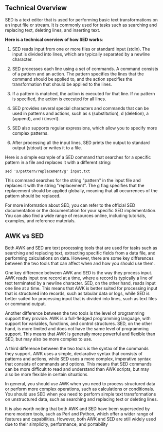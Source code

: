 ## Technical Overview
SED is a text editor that is used for performing basic text transformations on an input file or stream. It is commonly used for tasks such as searching and replacing text, deleting lines, and inserting text.

**Here is a technical overview of how SED works**:

1. SED reads input from one or more files or standard input (stdin). The input is divided into lines, which are typically separated by a newline character.

1. SED processes each line using a set of commands. A command consists of a pattern and an action. The pattern specifies the lines that the command should be applied to, and the action specifies the transformation that should be applied to the lines.

1. If a pattern is matched, the action is executed for that line. If no pattern is specified, the action is executed for all lines.

1. SED provides several special characters and commands that can be used in patterns and actions, such as s (substitution), d (deletion), a (append), and i (insert).

1. SED also supports regular expressions, which allow you to specify more complex patterns.

1. After processing all the input lines, SED prints the output to standard output (stdout) or writes it to a file.

Here is a simple example of a SED command that searches for a specific pattern in a file and replaces it with a different string:

```
sed 's/pattern/replacement/g' input.txt
```
This command searches for the string "pattern" in the input file and replaces it with the string "replacement". The g flag specifies that the replacement should be applied globally, meaning that all occurrences of the pattern should be replaced.

For more information about SED, you can refer to the official SED documentation or the documentation for your specific SED implementation. You can also find a wide range of resources online, including tutorials, examples, and reference materials.

## AWK vs SED

Both AWK and SED are text processing tools that are used for tasks such as searching and replacing text, extracting specific fields from a data file, and performing calculations on data. However, there are some key differences between the two tools that can affect when and how you should use them.

One key difference between AWK and SED is the way they process input. AWK reads input one record at a time, where a record is typically a line of text terminated by a newline character. SED, on the other hand, reads input one line at a time. This means that AWK is better suited for processing input that is structured into records, such as tabular data or logs, while SED is better suited for processing input that is divided into lines, such as text files or command output.

Another difference between the two tools is the level of programming support they provide. AWK is a full-fledged programming language, with support for variables, functions, and control structures. SED, on the other hand, is more limited and does not have the same level of programming support. This means that AWK is generally more powerful and flexible than SED, but may also be more complex to use.

A third difference between the two tools is the syntax of the commands they support. AWK uses a simple, declarative syntax that consists of patterns and actions, while SED uses a more complex, imperative syntax that consists of commands and options. This means that SED commands can be more difficult to read and understand than AWK scripts, but may also be more flexible in certain situations.

In general, you should use AWK when you need to process structured data or perform more complex operations, such as calculations or conditionals. You should use SED when you need to perform simple text transformations on unstructured data, such as searching and replacing text or deleting lines.

It is also worth noting that both AWK and SED have been superseded by more modern tools, such as Perl and Python, which offer a wider range of features and capabilities. However, both AWK and SED are still widely used due to their simplicity, performance, and portability
